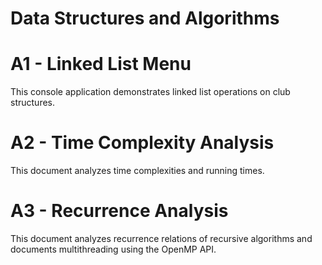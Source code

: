 # Data Structures and Algorithms
# A1 - Linked List Menu
This console application demonstrates linked list operations on club structures.

# A2 - Time Complexity Analysis
This document analyzes time complexities and running times.

# A3 - Recurrence Analysis
This document analyzes recurrence relations of recursive algorithms and documents multithreading
using the OpenMP API.
